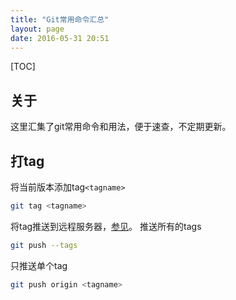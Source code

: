 ```yaml
---
title: "Git常用命令汇总"
layout: page
date: 2016-05-31 20:51
---
```


[TOC]

## 关于
这里汇集了git常用命令和用法，便于速查，不定期更新。

## 打tag
将当前版本添加tag`<tagname>`
```bash
git tag <tagname>
```

将tag推送到远程服务器，[参见][1]。
推送所有的tags
```bash
git push --tags
```
只推送单个tag
```bash
git push origin <tagname>
```






[1]: http://stackoverflow.com/a/5195913/4349983

